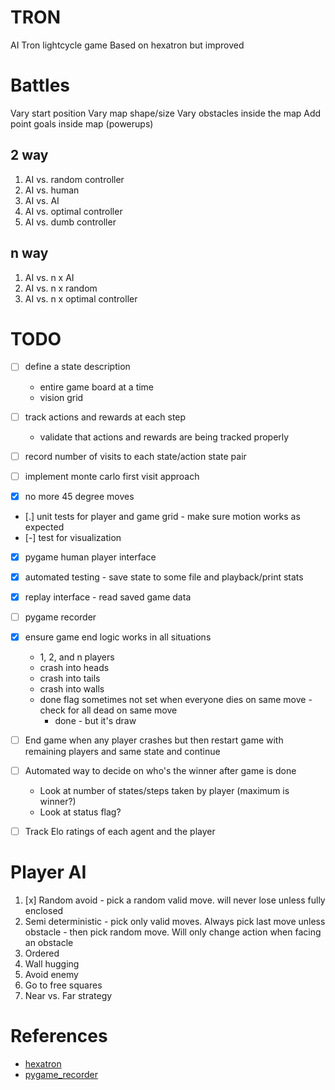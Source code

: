 # TRON

AI Tron lightcycle game
Based on hexatron but improved

# Battles

Vary start position
Vary map shape/size
Vary obstacles inside the map
Add point goals inside map (powerups)

## 2 way

1. AI vs. random controller
2. AI vs. human
3. AI vs. AI
4. AI vs. optimal controller
1. AI vs. dumb controller

## n way

1. AI vs. n x AI
2. AI vs. n x random
3. AI vs. n x optimal controller

# TODO 
* [ ] define a state description
    * entire game board at a time
    * vision grid
* [ ] track actions and rewards at each step
    * validate that actions and rewards are being tracked properly
* [ ] record number of visits to each state/action state pair
* [ ] implement monte carlo first visit approach

* [x] no more 45 degree moves
* [.] unit tests for player and game grid - make sure motion works as expected
* [-] test for visualization
* [x] pygame human player interface
* [x] automated testing - save state to some file and playback/print stats
* [x] replay interface - read saved game data
* [ ] pygame recorder
* [x] ensure game end logic works in all situations
    * 1, 2, and n players
    * crash into heads
    * crash into tails
    * crash into walls
    * done flag sometimes not set when everyone dies on same move - check for all dead on same move 
        * done - but it's  draw
* [ ] End game when any player crashes but then restart game with remaining players and same state and continue
* [ ] Automated way to decide on who's the winner after game is done
    * Look at number of states/steps taken by player (maximum is winner?)
    * Look at status flag?
* [ ] Track Elo ratings of each agent and the player


# Player AI

1. [x] Random avoid - pick a random valid move. will never lose unless fully enclosed
7. Semi deterministic - pick only valid moves. Always pick last move unless obstacle - then pick random move. Will only change action when facing an obstacle
2. Ordered
3. Wall hugging
4. Avoid enemy
5. Go to free squares
6. Near vs. Far strategy

# References

* [hexatron](https://github.com/pvmolle/hexatron)
* [pygame_recorder](https://github.com/tdrmk/pygame_recorder)
